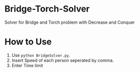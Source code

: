 # Bridge-Torch-Solver
Solver for Bridge and Torch problem with Decrease and Conquer

# How to Use
1. Use `python BridgeSolver.py`.
2. Insert Speed of each person seperated by comma.
3. Enter Time limit 
